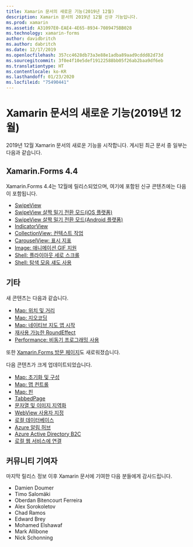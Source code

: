 ```yaml
---
title: Xamarin 문서의 새로운 기능(2019년 12월)
description: Xamarin 문서의 2019년 12월 신규 기능입니다.
ms.prod: xamarin
ms.assetid: A31097E0-EAE4-4E65-8934-7089475BB028
ms.technology: xamarin-forms
author: davidbritch
ms.author: dabritch
ms.date: 12/17/2019
ms.openlocfilehash: 357cc4628db73a3e88e1adba89aad9cddd82d73d
ms.sourcegitcommit: 3f0e4f10e5def19122588bb05f26ab2baa9df6eb
ms.translationtype: HT
ms.contentlocale: ko-KR
ms.lasthandoff: 01/23/2020
ms.locfileid: "75490441"
---
```

# <a name="xamarin-docs-whats-new-december-2019"></a>Xamarin 문서의 새로운 기능(2019년 12월)

2019년 12월 Xamarin 문서의 새로운 기능을 시작합니다. 게시된 최근 문서 중 일부는 다음과 같습니다.

## <a name="xamarinforms-44"></a>Xamarin.Forms 4.4

Xamarin.Forms 4.4는 12월에 릴리스되었으며, 여기에 포함된 신규 콘텐츠에는 다음이 포함됩니다.

- [SwipeView](~/xamarin-forms/user-interface/swipeview.md)
- [SwipeView 살짝 밀기 전환 모드(iOS 플랫폼)](~/xamarin-forms/platform/ios/swipeview-swipetransitionmode.md)
- [SwipeView 살짝 밀기 전환 모드(Android 플랫폼)](~/xamarin-forms/platform/android/swipeview-swipetransitionmode.md)
- [IndicatorView](~/xamarin-forms/user-interface/indicatorview.md)
- [CollectionView: 컨텍스트 작업](~/xamarin-forms/user-interface/collectionview/populate-data.md#context-menus)
- [CarouselView: 표시 지표](~/xamarin-forms/user-interface/carouselview/populate-data.md#display-indicators)
- [Image: 애니메이션 GIF 지원](~/xamarin-forms/user-interface/images.md#animated-gifs)
- [Shell: 플라이아웃 세로 스크롤](~/xamarin-forms/app-fundamentals/shell/flyout.md#flyout-vertical-scroll)
- [Shell: 탐색 모음 섀도 사용](~/xamarin-forms/app-fundamentals/shell/configuration.md#enable-navigation-bar-shadow)

## <a name="other"></a>기타

새 콘텐츠는 다음과 같습니다.

- [Map: 위치 및 거리](~/xamarin-forms/user-interface/map/position-distance.md)
- [Map: 지오코딩](~/xamarin-forms/user-interface/map/geocoder.md)
- [Map: 네이티브 지도 앱 시작](~/xamarin-forms/user-interface/map/native-map-app.md)
- [재사용 가능한 RoundEffect](~/xamarin-forms/app-fundamentals/effects/reusable-roundeffect.md)
- [Performance: 비동기 프로그래밍 사용](~/xamarin-forms/deploy-test/performance.md#use-asynchronous-programming)

또한 [Xamarin.Forms 방문 페이지](~/xamarin-forms/index.yml)도 새로워졌습니다.

다음 콘텐츠가 크게 업데이트되었습니다.

- [Map: 초기화 및 구성](~/xamarin-forms/user-interface/map/setup.md)
- [Map: 맵 컨트롤](~/xamarin-forms/user-interface/map/map.md)
- [Map: 핀](~/xamarin-forms/user-interface/map/pins.md)
- [TabbedPage](~/xamarin-forms/app-fundamentals/navigation/tabbed-page.md)
- [문자열 및 이미지 지역화](~/xamarin-forms/app-fundamentals/localization/text.md)
- [WebView 사용자 지정](~/xamarin-forms/app-fundamentals/custom-renderer/hybridwebview.md)
- [로컬 데이터베이스](~/xamarin-forms/data-cloud/data/databases.md)
- [Azure 알림 허브](~/xamarin-forms/data-cloud/azure-services/azure-notification-hub.md)
- [Azure Active Directory B2C](~/xamarin-forms/data-cloud/authentication/azure-ad-b2c.md)
- [로컬 웹 서비스에 연결](~/cross-platform/deploy-test/connect-to-local-web-services.md)

## <a name="community-contributors"></a>커뮤니티 기여자

마지막 릴리스 정보 이후 Xamarin 문서에 기여한 다음 분들에게 감사드립니다.

- Damien Doumer
- Timo Salomäki
- Oberdan Bitencourt Ferreira
- Alex Sorokoletov
- Chad Ramos
- Edward Brey
- Mohamed Elshawaf
- Mark Allibone
- Nick Schonning
